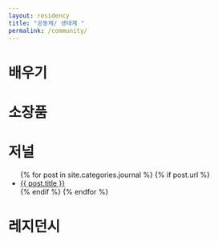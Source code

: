 ```yaml
---
layout: residency
title: "공동체/ 생태계 "
permalink: /community/
---
```



# 배우기

# 소장품 

# 저널 


 
 <ul>
  {% for post in site.categories.journal %}
    {% if post.url %}
        <li><a href="{{ post.url }}">{{ post.title }}</a></li>
    {% endif %}
  {% endfor %}
</ul> 

# 레지던시
